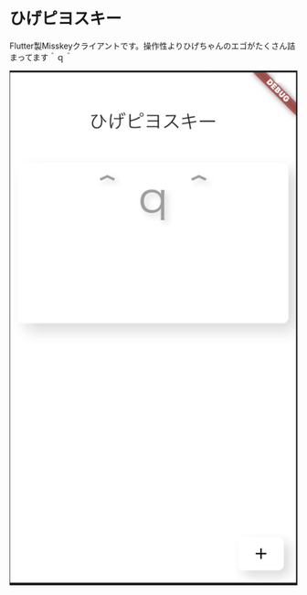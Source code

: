 # ひげピヨスキー

Flutter製Misskeyクライアントです。操作性よりひげちゃんのエゴがたくさん詰まってます＾ｑ＾

<img src="https://github.com/higedamc/higePiyoSkii/blob/master/screenshots/Screen%20Shot%202020-06-23%20at%206.57.14.png">
